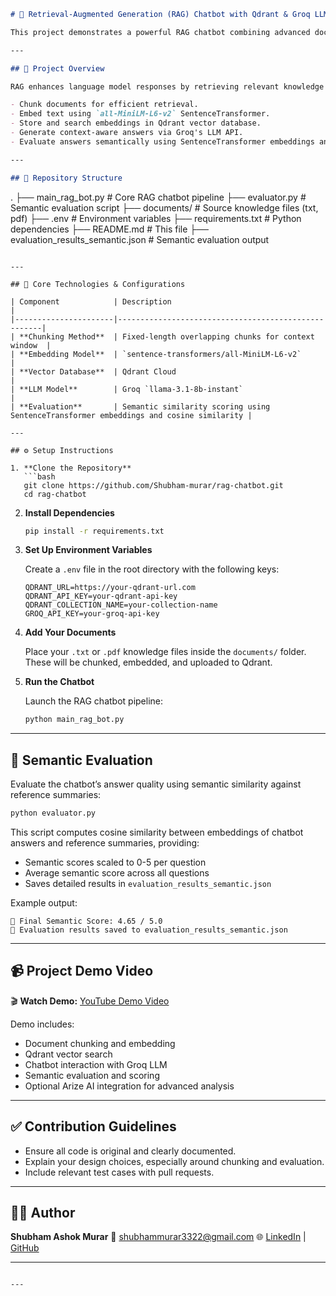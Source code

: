 

```markdown
# 🧠 Retrieval-Augmented Generation (RAG) Chatbot with Qdrant & Groq LLM

This project demonstrates a powerful RAG chatbot combining advanced document retrieval with generative language models. It uses Qdrant for vector storage, SentenceTransformers for embeddings, and Groq's `llama-3.1-8b-instant` model for response generation. The project includes semantic evaluation to assess answer quality.

---

## 🚀 Project Overview

RAG enhances language model responses by retrieving relevant knowledge chunks from a vector database and conditioning generation on that information. This implementation shows how to:

- Chunk documents for efficient retrieval.
- Embed text using `all-MiniLM-L6-v2` SentenceTransformer.
- Store and search embeddings in Qdrant vector database.
- Generate context-aware answers via Groq's LLM API.
- Evaluate answers semantically using SentenceTransformer embeddings and cosine similarity.

---

## 📂 Repository Structure

```

.
├── main\_rag\_bot.py              # Core RAG chatbot pipeline
├── evaluator.py                 # Semantic evaluation script
├── documents/                  # Source knowledge files (txt, pdf)
├── .env                        # Environment variables
├── requirements.txt            # Python dependencies
├── README.md                   # This file
├── evaluation\_results\_semantic.json # Semantic evaluation output

````

---

## 🧱 Core Technologies & Configurations

| Component            | Description                                         |
|----------------------|-----------------------------------------------------|
| **Chunking Method**  | Fixed-length overlapping chunks for context window  |
| **Embedding Model**  | `sentence-transformers/all-MiniLM-L6-v2`             |
| **Vector Database**  | Qdrant Cloud                                        |
| **LLM Model**        | Groq `llama-3.1-8b-instant`                         |
| **Evaluation**       | Semantic similarity scoring using SentenceTransformer embeddings and cosine similarity |

---

## ⚙️ Setup Instructions

1. **Clone the Repository**
   ```bash
   git clone https://github.com/Shubham-murar/rag-chatbot.git
   cd rag-chatbot
````

2. **Install Dependencies**

   ```bash
   pip install -r requirements.txt
   ```

3. **Set Up Environment Variables**

   Create a `.env` file in the root directory with the following keys:

   ```
   QDRANT_URL=https://your-qdrant-url.com
   QDRANT_API_KEY=your-qdrant-api-key
   QDRANT_COLLECTION_NAME=your-collection-name
   GROQ_API_KEY=your-groq-api-key
   ```

4. **Add Your Documents**

   Place your `.txt` or `.pdf` knowledge files inside the `documents/` folder. These will be chunked, embedded, and uploaded to Qdrant.

5. **Run the Chatbot**

   Launch the RAG chatbot pipeline:

   ```bash
   python main_rag_bot.py
   ```

---

## 🧪 Semantic Evaluation

Evaluate the chatbot’s answer quality using semantic similarity against reference summaries:

```bash
python evaluator.py
```

This script computes cosine similarity between embeddings of chatbot answers and reference summaries, providing:

* Semantic scores scaled to 0-5 per question
* Average semantic score across all questions
* Saves detailed results in `evaluation_results_semantic.json`

Example output:

```
🎯 Final Semantic Score: 4.65 / 5.0
📄 Evaluation results saved to evaluation_results_semantic.json
```

---

## 📹 Project Demo Video

🎬 **Watch Demo:** [YouTube Demo Video](https://www.youtube.com/watch?v=YOUR_VIDEO_ID)

Demo includes:

* Document chunking and embedding
* Qdrant vector search
* Chatbot interaction with Groq LLM
* Semantic evaluation and scoring
* Optional Arize AI integration for advanced analysis

---

## ✅ Contribution Guidelines

* Ensure all code is original and clearly documented.
* Explain your design choices, especially around chunking and evaluation.
* Include relevant test cases with pull requests.

---

## 🙋‍♂️ Author

**Shubham Ashok Murar**
📧 [shubhammurar3322@gmail.com](mailto:shubhammurar3322@gmail.com)
🌐 [LinkedIn](https://www.linkedin.com/in/your-profile/) | [GitHub](https://github.com/your-username)

---

```

---
```
